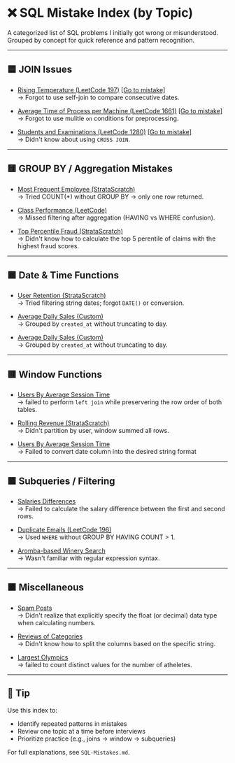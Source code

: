 # ❌ SQL Mistake Index (by Topic)

A categorized list of SQL problems I initially got wrong or misunderstood.  
Grouped by concept for quick reference and pattern recognition.

---

## 🟦 JOIN Issues

- [Rising Temperature (LeetCode 197)](https://leetcode.com/problems/rising-temperature/) [[Go to mistake]](SQL-Mistakes.md#-1-problem-rising-temperature-leetcode-197)  
  → Forgot to use self-join to compare consecutive dates.
  

- [Average Time of Process per Machine (LeetCode 1661)](https://leetcode.com/problems/average-time-of-process-per-machine/description/?envType=study-plan-v2&envId=top-sql-50) [[Go to mistake]](SQL-Mistakes.md#-2-problem-average-time-of-process-per-machine-leetcode-1661)  
  → Forgot to use mulitle `on` conditions for preprocessing.

- [Students and Examinations (LeetCode 1280)](https://leetcode.com/problems/students-and-examinations/description/?envType=study-plan-v2&envId=top-sql-50) [[Go to mistake]](SQL-Mistakes.md#-3-problem-students-and-examinations-leetcode-1280)  
  → Didn't know about using `CROSS JOIN`.

---

## 🟨 GROUP BY / Aggregation Mistakes

- [Most Frequent Employee (StrataScratch)](https://platform.stratascratch.com/coding/9782/find-the-most-frequent-employees)  
  → Tried COUNT(*) without GROUP BY → only one row returned.

- [Class Performance (LeetCode)](https://leetcode.com/problems/classes-more-than-5-students/)  
  → Missed filtering after aggregation (HAVING vs WHERE confusion).

- [Top Percentile Fraud (StrataScratch)](https://platform.stratascratch.com/coding/10303-top-percentile-fraud?code_type=2)  
  → Didn't know how to calculate the top 5 perentile of claims with the highest fraud scores.

---

## 🟪 Date & Time Functions

- [User Retention (StrataScratch)](https://platform.stratascratch.com/coding/9632/user-retention)  
  → Tried filtering string dates; forgot `DATE()` or conversion.

- [Average Daily Sales (Custom)](https://platform.stratascratch.com/coding/12345/avg-daily-sales)  
  → Grouped by `created_at` without truncating to day.

- [Average Daily Sales (Custom)](https://platform.stratascratch.com/coding/12345/avg-daily-sales)  
  → Grouped by `created_at` without truncating to day.
---

## 🟥 Window Functions

- [Users By Average Session Time](https://platform.stratascratch.com/coding/10352-users-by-avg-session-time?code_type=1)  
  → failed to perform `left join` while preservering the row order of both tables.

- [Rolling Revenue (StrataScratch)](https://platform.stratascratch.com/coding/10145/rolling-revenue)  
  → Didn't partition by user, window summed all rows.

- [Users By Average Session Time](https://platform.stratascratch.com/coding/2007-rank-variance-per-country?python=&utm_source=youtube&utm_medium=click&utm_campaign=YT+description+link&code_type=1)  
  → Failed to convert date column into the desired string format

---

## 🟩 Subqueries / Filtering

- [Salaries Differences](https://leetcode.com/problems/second-highest-salary/)  
  → Failed to calculate the salary difference between the first and second rows.

- [Duplicate Emails (LeetCode 196)](https://leetcode.com/problems/duplicate-emails/)  
  → Used `WHERE` without GROUP BY HAVING COUNT > 1.

- [Aromba-based Winery Search](https://platform.stratascratch.com/coding/10026-find-all-wineries-which-produce-wines-by-possessing-aromas-of-plum-cherry-rose-or-hazelnut?code_type=2  )  
  → Wasn't familiar with regular expression syntax.

---

## 🟫 Miscellaneous

- [Spam Posts](https://platform.stratascratch.com/coding/10134-spam-posts?code_type=2  )  
  → Didn't realize that explicitly specify the float (or decimal) data type when calculating numbers.

- [Reviews of Categories](https://platform.stratascratch.com/coding/10049-reviews-of-categories/official-solution?code_type=1)  
  → Didn't know how to split the columns based on the specific string. 

- [Largest Olympics](https://platform.stratascratch.com/coding/9942-largest-olympics?code_type=1)  
  → failed to count distinct values for the number of atheletes. 

---

## 🧠 Tip
Use this index to:
- Identify repeated patterns in mistakes
- Review one topic at a time before interviews
- Prioritize practice (e.g., joins → window → subqueries)

For full explanations, see `SQL-Mistakes.md`.
